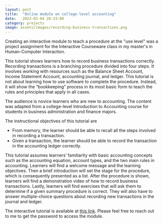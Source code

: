 ```yaml
---
layout: post
title:  "Online module on college-level accounting"
date:   2023-03-04 20:33:00
category: projects
image: assets/images/recording-business-transactions.png
---
```


Creating an interactive module to teach a procedure at the "use level" was a project assignment for the Interactive Courseware class in my master's in Human-Computer Interaction.

This tutorial shows learners how to record business transactions correctly. Recording transactions is a branching procedure divided into four steps. It involves working with resources such as the Balance Sheet Account, Income Statement Account, accounting journal, and ledger. This tutorial is not about learning how to use software to complete the procedure. Instead, it will show the “bookkeeping” process in its most basic form to teach the rules and principles that apply in all cases.

The audience is novice learners who are new to accounting. The content was adapted
from a college-level Introduction to Accounting course for students in business
administration and finance majors.

The instructional objectives of this tutorial are

* From memory, the learner should be able to recall all the steps involved in
recording a transaction.
* Given a transaction, the learner should be able to record the transaction in the accounting ledger correctly.

This tutorial assumes learners’ familiarity with basic accounting concepts such as the accounting equation, account types, and the two main rules in accounting.
Learners will find a welcome message and the learning objectives. Then a brief
introduction will set the stage for the procedure, which is consequently presented as a list. After the procedure is shown, learners will find a demonstration video of how to record business transactions. Lastly, learners will find exercises that will ask them to determine if a given summary procedure is correct. They will also have to answer multiple-choice questions about recording new transactions in the journal and ledger.

The interactive tutorial is available at [this link][module-link]. Please feel free to reach out to me to get the password to access the module.

[module-link]:https://rise.articulate.com/share/GzBQ-0hZicwvY0wlOZB8ZYoWPXNv9P1j